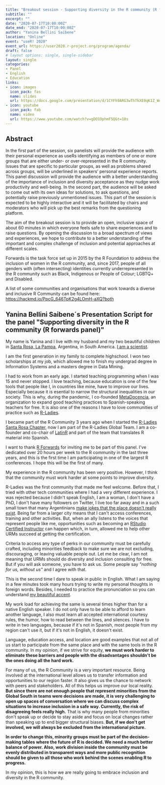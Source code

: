 ```yaml
---
title: "Breakout session - Supporting diversity in the R community (R forwards panel)"
subtitle: ""
excerpt: ""
date: "2020-07-17T10:00:00Z"
date_end: "2020-07-17T10:00:00Z"
author: "Yanina Bellini Saibene"
location: "Online"
event: "useR! 2020"
event_url: https://user2020.r-project.org/program/agenda/
draft: false
# layout options: single, single-sidebar
layout: single
categories:
- Panel
- English
- Education
links:
- icon: images
  icon_pack: fas
  name: slides
  url: https://docs.google.com/presentation/d/1CYFh9ARG3wThTkXE9qK1Z_WdHeaf0u_IyL0ezewVgPQ/edit?usp=sharing
- icon: youtube
  icon_pack: fab
  name: video
  url: https://www.youtube.com/watch?v=gDO1OphmF5Q&t=18s
---
```


## Abstract

In the first part of the session, six panelists will provide the audience with their personal experience as useRs identifying as members of one or more groups that are either under- or over-represented in the R community. Issues that are specific to particular groups, as well as problems shared across groups, will be underlined in speakers’ personal experience reports. This panel discussion will provide the audience with a better understanding of the importance of inclusion and diversity acceptance as they nudge work productivity and well-being. In the second part, the audience will be asked to come out with its own ideas for solutions, to ask questions, and potentially raise previously unmentioned issues. This part of the session is expected to be highly interactive and it will be facilitated by chairs and moderators who will pick up the best remarks from the questioning platform.

The aim of the breakout session is to provide an open, inclusive space of about 60 minutes in which everyone feels safe to share experiences and to raise questions. By opening the discussion to a broad spectrum of views and experiences, we hope to contribute to a better understanding of the important and complex challenge of inclusion and potential approaches at different scales.

Forwards is the task force set up in 2015 by the R Foundation to address the inclusion of women in the R community, and, since 2017, people of all genders with (often intersecting) identities currently underrepresented in the R community such as Black, Indigenous or People of Colour; LGBTQ+ and Disabled.

A list of some communities and organisations that work towards a diverse and inclusive R Community can be found here: https://hackmd.io/PpcG_646TpK2g4LOmH-aXQ?both 

## Yanina Bellini Saibene´s Presentation Script for the panel "Supporting diversity in the R community (R forwards panel)"

My name is Yanina and I live with my husband and my two beautiful children in [Santa Rosa, La Pampa](https://es.wikipedia.org/wiki/Santa_Rosa_(La_Pampa)), Argentina, in South America. [I am a scientist](https://inta.gob.ar/personas/bellini.yanina). 

I am the first generation in my family to complete highschool. I won two scholarships at my job, which allowed me to finish my undergrad degree in Information Systems and a masters degree in Data Mining.

I had to work from an early age. I started teaching programming when I was 15 and never stopped. I love teaching, because education is one of the few tools that people like I, in countries like mine, have to improve our lives. Especially because it is esential to narrow the structural inequalities in our society. This is why, during the pandemic, I co-founded [MetaDocencia](https://www.metadocencia.org/), an organization to expand good teaching practices to Spanish-speaking teachers for free. It is also one of the reasons I have to love communities of practice such as [R-Ladies](https://rladies.org/). 

I became part of the R Community 3 years ago when I started the [R-Ladies Santa Rosa Chapter](https://www.meetup.com/es-ES/rladies-santa-rosa/), now I am part of the R-Ladies Global Team. I am a co-founder and co-chair of [LatinR](https://latin-r.com/) and part of the team that translates R material into Spanish.

I want to thank [R Forwards](https://forwards.github.io/) for inviting me to be part of this panel. I've dedicated over 20 hours per week to the R community in the last three years, and this is the first time I am participating in one of the largest R conferences. I hope this will be the first of many.

My experience in the R community has been very positive. However, I think that the community must work harder at some points to improve diversity.

R-Ladies was the first community that made me feel welcome. Before that, I tried with other tech communities where I had a very different experience. I was rejected because I didn't speak English, I am a woman, I don't have a PhD, I don't have many followers on Twitter, I live too far away and in a such small town that many Argentinians [make jokes that the place doesn't really exist](https://www.lanacion.com.ar/lifestyle/la-pampa-no-existe-al-menos-fue-nid2261309). Being far from a larger city means that I can't access conferences, training and other activities. But, when an ally listens to the voices that represent people like me, opportunities such as becoming an [RStudio Certified Instructor](https://yabellini.netlify.app/post/rstudiocertification/) can happen which, in turn, allowed me to help other URMs succeed at getting the certification. 

Criteria to access any type of perks in our community must be carefully crafted, including minorities feedback to make sure we are not  excluding, discouraging, or leaving valuable people out. Let me be clear, I am not meaning that URMs should do diversity and inclusion consulting for free. But if you will ask someone, you have to ask us. Some people say _"nothing for us, without us"_ and I agree with that. 
 
This is the second time I dare to speak in public in English. What I am saying in a few minutes took many hours trying to write my personal thoughts in foreign words. Besides, I needed to practice the pronunciation so you can understand [my beautiful accent](https://weheartit.com/entry/305576348).

My work load for achieving the same is several times higher than for a native English speaker. I do not only have to be able to afford to learn another language, I also must learn all accepted international courtesy rules, the humor, how to read between the lines, and silences. I have to write in two languages, because if it's not in Spanish, most people from my region can't use it, but if it's not in English, it doesn't exist. 

Language, education access, and location are good examples that not all of us start to participate from the same place and with the same tools in the R community. In my opinion, if we strive for equity, **we must work harder to eliminate these barriers and people with the disadvantages shouldn't be the ones doing all the hard work.** 

For many of us, the R Community is a very important resource. Being involved at the international level allows us to transfer information and opportunities to our region faster. It also gives us the chance to network with peers and stakeholders. All of this helps us improve our local reality. **But since there are not enough people that represent minorities from the Global South in teams were decisions are made, it is very challenging to open up spaces of conversation where we can discuss complex situations to increase inclusion in a safe way. Currently, the risk of disagreeing feels really high.** That is why many people from minorities don't speak up or decide to stay aside and focus on local changes rather than speaking up to end bigger structural biases. **But, if we don't get involved, we will always be excluded from the international picture.**

**In order to change this, minority groups must be part of the decision-making tables where the future of R is decided. We need a much better balance of power. Also, work division inside the community must be evenly distributed in transparent ways and more public recognition should be given to all those who work behind the scenes enabling R to progress.** 

In my opinion, this is how we are really going to embrace inclusion and diversity in the R community.